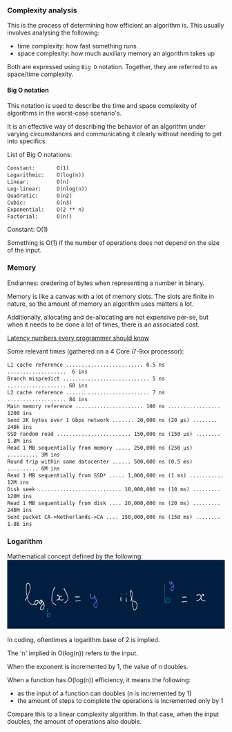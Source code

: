 


### Complexity analysis

This is the process of determining how efficient an algorithm is. This usually involves analysing the following:
- time complexity: how fast something runs
- space complexity: how much auxiliary memory an algorithm takes up

Both are expressed using `Big O` notation. Together, they are referred to as space/time complexity.

#### Big O notation

This notation is used to describe the time and space complexity of algorithms in the worst-case scenario's.

It is an effective way of describing the behavior of an algorithm under varying circumstances and communicating it clearly without needing to get into specifics.


List of Big O notations:
```
Constant:       O(1)
Logarithmic:    O(log(n))
Linear:         O(n)
Log-linear:     O(nlog(n))
Quadratic:      O(n2)
Cubic:          O(n3)
Exponential:    O(2 ** n)
Factorial:      O(n!)
```

Constant:       O(1)

Something is O(1) if the number of operations does not depend on the size of the input.


### Memory

Endiannes: oredering of bytes when representing a number in binary.

Memory is like a canvas with a lot of memory slots. The slots are finite in nature, so the amount of memory an algorithm uses matters a lot.

Additionally, allocating and de-allocating are not expensive per-se, but when it needs to be done a lot of times, there is an associated cost.

[Latency numbers every programmer should know](https://github.com/ardanlabs/gotraining/tree/master/topics/go/language/arrays#industry-defined-latencies)

Some relevant times (gathered on a 4 Core i7-9xx processor):
```
L1 cache reference ......................... 0.5 ns ...................  6 ins
Branch mispredict ............................ 5 ns ................... 60 ins
L2 cache reference ........................... 7 ns ................... 84 ins
Main memory reference ...................... 100 ns ................. 1200 ins           
Send 2K bytes over 1 Gbps network ....... 20,000 ns (20 µs) ........  240k ins
SSD random read ........................ 150,000 ns (150 µs) ........ 1.8M ins
Read 1 MB sequentially from memory ..... 250,000 ns (250 µs) .......... 3M ins
Round trip within same datacenter ...... 500,000 ns (0.5 ms) .......... 6M ins
Read 1 MB sequentially from SSD* ..... 1,000,000 ns (1 ms) ........... 12M ins
Disk seek ........................... 10,000,000 ns (10 ms) ......... 120M ins
Read 1 MB sequentially from disk .... 20,000,000 ns (20 ms) ......... 240M ins
Send packet CA->Netherlands->CA .... 150,000,000 ns (150 ms) ........ 1.8B ins
```


### Logarithm

Mathematical concept defined by the following:
![Logarithm](/img/logarithm.PNG "Logarithm")


In coding, oftentimes a logarithm base of 2 is implied. 

The 'n' implied in O(log(n)) refers to the input.

When the exponent is incremented by 1, the value of n doubles. 

When a function has O(log(n)) efficiency, it means the following:
- as the input of a function can doubles (n is incremented by 1)
- the amount of steps to complete the operations is incremented only by 1

Compare this to a linear complexity algorithm. In that case, when the input doubles, the amount of operations also double.